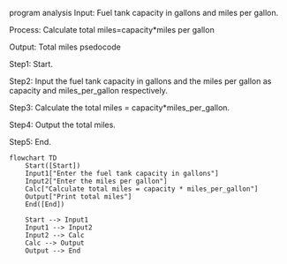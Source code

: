program analysis 
Input: Fuel tank capacity in gallons and miles per gallon.

Process: Calculate total miles=capacity*miles per gallon 

Output: Total miles 
psedocode

Step1: Start. 

Step2: Input the fuel tank capacity in gallons and the miles per gallon as capacity and miles_per_gallon respectively. 

Step3: Calculate the total miles = capacity*miles_per_gallon. 

Step4: Output the total miles. 

Step5: End.
```mermaid
flowchart TD
    Start([Start])
    Input1["Enter the fuel tank capacity in gallons"]
    Input2["Enter the miles per gallon"]
    Calc["Calculate total miles = capacity * miles_per_gallon"]
    Output["Print total miles"]
    End([End])

    Start --> Input1
    Input1 --> Input2
    Input2 --> Calc
    Calc --> Output
    Output --> End
